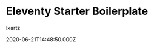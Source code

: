 ---
title: Eleventy Starter Boilerplate
github: https://github.com/ixartz/Eleventy-Starter-Boilerplate
demo: >-
  https://creativedesignsguru.com/demo/Eleventy-Starter-Boilerplate/eleventy-starter-boilerplate-presentation/
author: Ixartz
ssg:
  - Eleventy
cms:
  - Markdown
css:
  - Tailwind
date: 2020-06-21T14:48:50.000Z
description: >-
  🚀 Eleventy Starter Boilerplate is production-ready with SEO-friendly for
  quickly starting a blog.
draft: true
publish_date: '2020-06-12T18:33:08Z'
update_date: '2021-05-26T20:09:08Z'
github_star: 246
github_fork: 52
---